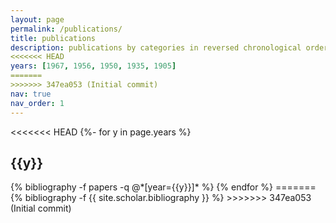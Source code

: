 ```yaml
---
layout: page
permalink: /publications/
title: publications
description: publications by categories in reversed chronological order. generated by jekyll-scholar.
<<<<<<< HEAD
years: [1967, 1956, 1950, 1935, 1905]
=======
>>>>>>> 347ea053 (Initial commit)
nav: true
nav_order: 1
---
```

<!-- _pages/publications.md -->
<div class="publications">

<<<<<<< HEAD
{%- for y in page.years %}
  <h2 class="year">{{y}}</h2>
  {% bibliography -f papers -q @*[year={{y}}]* %}
{% endfor %}
=======
{% bibliography -f {{ site.scholar.bibliography }} %}
>>>>>>> 347ea053 (Initial commit)

</div>
